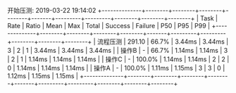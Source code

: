 开始压测:  2019-03-22 19:14:02
+--------------+--------+--------+--------+--------+-------+---------+---------+--------+--------+--------+
| Task         | Rate   | Ratio  | Mean   | Max    | Total | Success | Failure | P50    | P95    | P99    |
+--------------+--------+--------+--------+--------+-------+---------+---------+--------+--------+--------+
| 流程压测     | 291.10 | 66.7%  | 3.44ms | 3.44ms | 3     | 2       | 1       | 3.44ms | 3.44ms | 3.44ms |
| 操作B        | -      | 66.7%  | 1.14ms | 1.14ms | 3     | 2       | 1       | 1.14ms | 1.14ms | 1.14ms |
| 操作C        | -      | 100.0% | 1.14ms | 1.14ms | 2     | 2       | 0       | 1.14ms | 1.14ms | 1.14ms |
| 操作A        | -      | 100.0% | 1.11ms | 1.15ms | 3     | 3       | 0       | 1.12ms | 1.15ms | 1.15ms |
+--------------+--------+--------+--------+--------+-------+---------+---------+--------+--------+--------+


